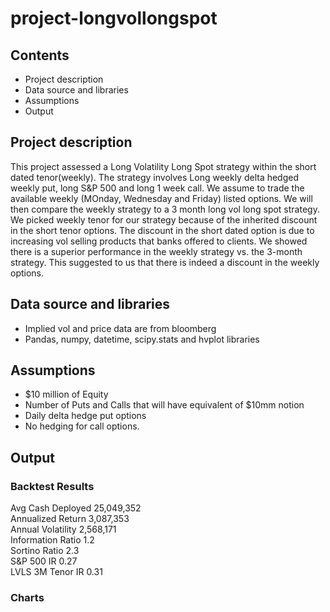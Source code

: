 # project-longvollongspot

## **Contents**
* Project description
* Data source and libraries
* Assumptions
* Output

## **Project description**
This project assessed a Long Volatility Long Spot strategy within the short dated tenor(weekly).  The strategy involves Long weekly delta hedged weekly put, long S&P 500 and long 1 week call.  We assume to trade the available weekly (MOnday, Wednesday and Friday) listed options.  We will then compare the weekly strategy to a 3 month long vol long spot strategy.  We picked weekly tenor for our strategy because of the inherited discount in the short tenor options.  The discount in the short dated option is due to increasing vol selling products that banks offered to clients.  We showed there is a superior performance in the weekly strategy vs. the 3-month strategy.  This suggested to us that there is indeed a discount in the weekly options.
## **Data source and libraries**
* Implied vol and price data are from bloomberg
* Pandas, numpy, datetime, scipy.stats and hvplot libraries
## **Assumptions**
* $10 million of Equity
* Number of Puts and Calls that will have equivalent of $10mm notion
* Daily delta hedge put options
* No hedging for call options.
## **Output**

### **Backtest Results** <br/>
Avg Cash Deployed	25,049,352 <br/> 
Annualized Return	3,087,353 <br/>
Annual Volatility	2,568,171 <br/>
Information Ratio	1.2 <br/>
Sortino Ratio	2.3 <br/>
S&P 500 IR	0.27 <br/>
LVLS 3M Tenor IR	0.31 <br/>

### **Charts** <br/>

